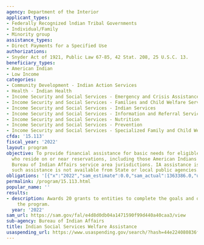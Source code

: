 ```yaml
---
agency: Department of the Interior
applicant_types:
- Federally Recognized lndian Tribal Governments
- Individual/Family
- Minority group
assistance_types:
- Direct Payments for a Specified Use
authorizations:
- Snyder Act of 1921, Public Law 67-85, 42 Stat. 208, 25 U.S.C. 13.
beneficiary_types:
- American Indian
- Low Income
categories:
- Community Development - Indian Action Services
- Health - Indian Health
- Income Security and Social Services - Emergency and Crisis Assistance
- Income Security and Social Services - Families and Child Welfare Services
- Income Security and Social Services - Indian Services
- Income Security and Social Services - Information and Referral Services
- Income Security and Social Services - Nutrition
- Income Security and Social Services - Prevention
- Income Security and Social Services - Specialized Family and Child Welfare Services
cfda: '15.113'
fiscal_year: '2022'
layout: program
objective: To provide financial assistance for basic needs for eligible American Indians
  who reside on or near reservations, including those American Indians living under
  Bureau of Indian Affairs service area jurisdictions. IA assistance is provided when
  such assistance is not available from State or local public agencies.
obligations: '[{"x":"2022","sam_estimate":0.0,"sam_actual":1363386.0,"usa_spending_actual":9266696.29},{"x":"2023","sam_estimate":1543376.0,"sam_actual":0.0,"usa_spending_actual":9199541.0},{"x":"2024","sam_estimate":1500000.0,"sam_actual":0.0,"usa_spending_actual":0.0}]'
permalink: /program/15.113.html
popular_name: ''
results:
- description: Awards 20 grants to entities to complete the goals and objectives of
    the program.
  year: '2022'
sam_url: https://sam.gov/fal/e4d8d0db04a1471590f99d440a40caa3/view
sub-agency: Bureau of Indian Affairs
title: Indian Social Services Welfare Assistance
usaspending_url: https://www.usaspending.gov/search/?hash=44e224080836f6618c055b29f99ad2ad
---
```


